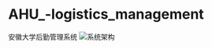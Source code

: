 # AHU_-logistics_management
安徽大学后勤管理系统
![系统架构](https://raw.githubusercontent.com/y19941115mx/y19941115mx.github.io/master/assets/jiagou.png)